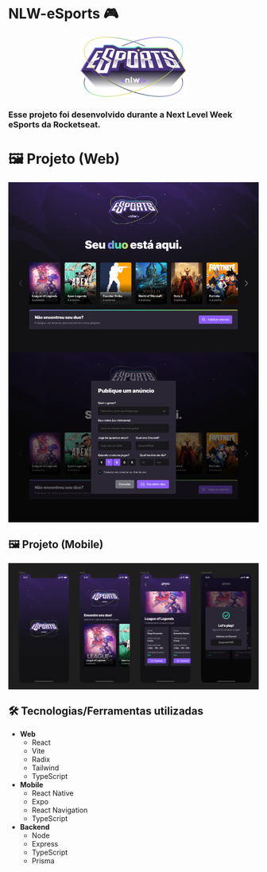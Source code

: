 # NLW-eSports 🎮

<p align="center">
<img src="./mobile/src/assets/logo-nlw-esports.png" alt="Next Level Week Esports Logo"/></p>


### Esse projeto foi desenvolvido durante a Next Level Week eSports da Rocketseat.


# 🖼 Projeto (Web)

<img src="./assets/web.png" align="center" />

## 🖼 Projeto (Mobile)

<img src="./assets/mobile.png" align="center" />

## 🛠️ Tecnologias/Ferramentas utilizadas

* **Web**
  * React
  * Vite
  * Radix
  * Tailwind
  * TypeScript
* **Mobile**
  * React Native
  * Expo
  * React Navigation
  * TypeScript
* **Backend**
  * Node
  * Express
  * TypeScript
  * Prisma
